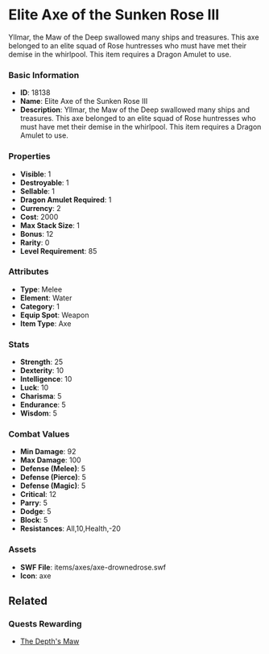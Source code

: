 # Elite Axe of the Sunken Rose III

Yllmar, the Maw of the Deep swallowed many ships and treasures. This axe belonged to an elite squad of Rose huntresses who must have met their demise in the whirlpool. This item requires a Dragon Amulet to use.

### Basic Information

- **ID**: 18138
- **Name**: Elite Axe of the Sunken Rose III
- **Description**: Yllmar, the Maw of the Deep swallowed many ships and treasures. This axe belonged to an elite squad of Rose huntresses who must have met their demise in the whirlpool. This item requires a Dragon Amulet to use.

### Properties

- **Visible**: 1
- **Destroyable**: 1
- **Sellable**: 1
- **Dragon Amulet Required**: 1
- **Currency**: 2
- **Cost**: 2000
- **Max Stack Size**: 1
- **Bonus**: 12
- **Rarity**: 0
- **Level Requirement**: 85

### Attributes

- **Type**: Melee
- **Element**: Water
- **Category**: 1
- **Equip Spot**: Weapon
- **Item Type**: Axe

### Stats

- **Strength**: 25
- **Dexterity**: 10
- **Intelligence**: 10
- **Luck**: 10
- **Charisma**: 5
- **Endurance**: 5
- **Wisdom**: 5

### Combat Values

- **Min Damage**: 92
- **Max Damage**: 100
- **Defense (Melee)**: 5
- **Defense (Pierce)**: 5
- **Defense (Magic)**: 5
- **Critical**: 12
- **Parry**: 5
- **Dodge**: 5
- **Block**: 5
- **Resistances**: All,10,Health,-20

### Assets

- **SWF File**: items/axes/axe-drownedrose.swf
- **Icon**: axe

## Related

### Quests Rewarding

- [The Depth's Maw](../quests/1521-the-depth-s-maw.md)

